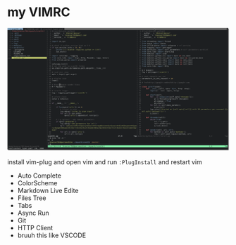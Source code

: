# my VIMRC


![screen](screen.png)


install vim-plug and open vim and run `:PlugInstall` and restart vim

* Auto Complete
* ColorScheme
* Markdown Live Edite
* Files Tree
* Tabs
* Async Run
* Git
* HTTP Client
* bruuh this like VSCODE

 

